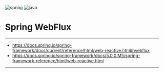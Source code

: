 ![spring](https://img.shields.io/badge/Spring%20boot-2.7.6-green)
![java](https://img.shields.io/badge/Java-11-red)

# Spring WebFlux

---

- https://docs.spring.io/spring-framework/docs/current/reference/html/web-reactive.html#webflux
- https://docs.spring.io/spring-framework/docs/5.0.0.M5/spring-framework-reference/html/web-reactive.html

---
